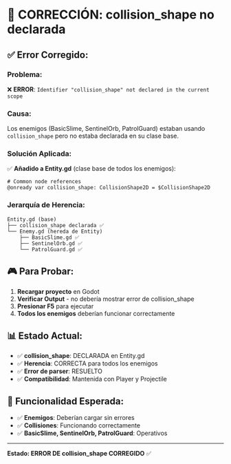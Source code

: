 # 🔧 CORRECCIÓN: collision_shape no declarada

## ✅ **Error Corregido:**

### **Problema:**
❌ **ERROR**: `Identifier "collision_shape" not declared in the current scope`

### **Causa:** 
Los enemigos (BasicSlime, SentinelOrb, PatrolGuard) estaban usando `collision_shape` pero no estaba declarada en su clase base.

### **Solución Aplicada:**
✅ **Añadido a Entity.gd** (clase base de todos los enemigos):
```gdscript
# Common node references  
@onready var collision_shape: CollisionShape2D = $CollisionShape2D
```

### **Jerarquía de Herencia:**
```
Entity.gd (base)
├── collision_shape declarada ✅
└── Enemy.gd (hereda de Entity)
    ├── BasicSlime.gd ✅
    ├── SentinelOrb.gd ✅  
    └── PatrolGuard.gd ✅
```

## 🎮 **Para Probar:**

1. **Recargar proyecto** en Godot
2. **Verificar Output** - no debería mostrar error de collision_shape
3. **Presionar F5** para ejecutar
4. **Todos los enemigos** deberían funcionar correctamente

## 📊 **Estado Actual:**
- ✅ **collision_shape**: DECLARADA en Entity.gd
- ✅ **Herencia**: CORRECTA para todos los enemigos
- ✅ **Error de parser**: RESUELTO
- ✅ **Compatibilidad**: Mantenida con Player y Projectile

## 🎯 **Funcionalidad Esperada:**
- ✅ **Enemigos**: Deberían cargar sin errores
- ✅ **Collisiones**: Funcionando correctamente  
- ✅ **BasicSlime, SentinelOrb, PatrolGuard**: Operativos

---

**Estado: ERROR DE collision_shape CORREGIDO** ✅